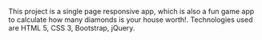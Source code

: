 This project is a single page responsive app, which is also a fun game app to calculate how many diamonds is your house worth!.
Technologies used are HTML 5, CSS 3, Bootstrap, jQuery.